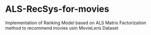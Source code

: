 # ALS-RecSys-for-movies
Implementation of Ranking Model based on ALS Matrix Factorization method to recommend movies usin MovieLens Dataset
